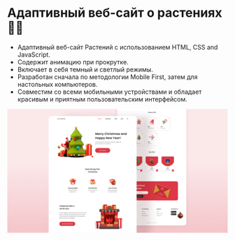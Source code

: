 # Адаптивный веб-сайт о растениях 🎍🎍

- Адаптивный веб-сайт Растений с использованием HTML, CSS and JavaScript.
- Содержит анимацию при прокрутке.
- Включает в себя темный и светлый режимы.
- Разработан сначала по методологии Mobile First, затем для настольных компьютеров.
- Совместим со всеми мобильными устройствами и обладает красивым и приятным пользовательским интерфейсом.

![plants website](/preview.png)
